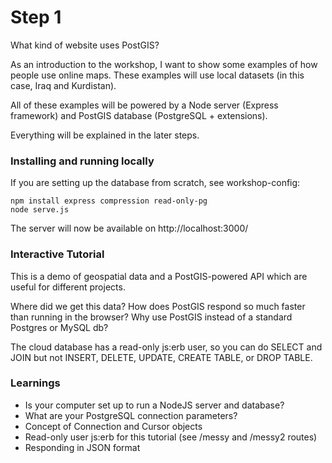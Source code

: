 # Step 1

What kind of website uses PostGIS?

As an introduction to the workshop, I want to show some examples of how
people use online maps.  These examples will use local datasets (in this
case, Iraq and Kurdistan).

All of these examples will be powered by a Node server (Express framework)
and PostGIS database (PostgreSQL + extensions).

Everything will be explained in the later steps.

### Installing and running locally

If you are setting up the database from scratch, see workshop-config:

```
npm install express compression read-only-pg
node serve.js
```

The server will now be available on http://localhost:3000/

### Interactive Tutorial

This is a demo of geospatial data and a PostGIS-powered API which are useful for different projects.

Where did we get this data? How does PostGIS respond so much faster than running
in the browser? Why use PostGIS instead of a standard Postgres or MySQL db?

The cloud database has a read-only js:erb user, so you can do SELECT and JOIN
but not INSERT, DELETE, UPDATE, CREATE TABLE, or DROP TABLE.

### Learnings

- Is your computer set up to run a NodeJS server and database?
- What are your PostgreSQL connection parameters?
- Concept of Connection and Cursor objects
- Read-only user js:erb for this tutorial (see /messy and /messy2 routes)
- Responding in JSON format
